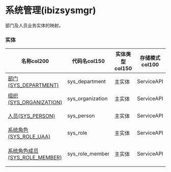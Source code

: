 # 系统管理(ibizsysmgr) <!-- {docsify-ignore-all} -->

部门及人员业务实体的映射。

### 实体

|    名称col200   | 代码名col150      |  实体类型col150   | 存储模式col100 | 表名称col200   |    联合主键col100   |  主状态col100   |  权限控制col150  |  启用审计col100    |  备注col500  |
| --------  |------------| -----   |  --------|  --------|  --------|    -------- | -------- | -------- |-------- |
|[部门(SYS_DEPARTMENT)](module/ibizsysmgr/sys_department)|sys_department|主实体|ServiceAPI||否|否|自控制|否|部门映射实体|
|[组织(SYS_ORGANIZATION)](module/ibizsysmgr/sys_organization)|sys_organization|主实体|ServiceAPI||否|否|自控制|否|组织映射实体|
|[人员(SYS_PERSON)](module/ibizsysmgr/sys_person)|sys_person|主实体|ServiceAPI||是|否|自控制|否|人员映射实体|
|[系统角色(SYS_ROLE_UAA)](module/ibizsysmgr/sys_role)|sys_role|主实体|ServiceAPI||否|否|自控制|否|角色映射实体|
|[系统角色成员(SYS_ROLE_MEMBER)](module/ibizsysmgr/sys_role_member)|sys_role_member|主实体|ServiceAPI||否|否|自控制|否|角色成员映射实体|

